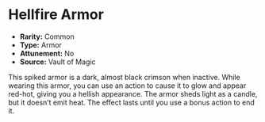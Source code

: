 
# Hellfire Armor

* **Rarity:** Common
* **Type:** Armor
* **Attunement:** No
* **Source:** Vault of Magic


This spiked armor is a dark, almost black crimson when inactive. While wearing this armor, you can use an action to cause it to glow and appear red-hot, giving you a hellish appearance. The armor sheds light as a candle, but it doesn’t emit heat. The effect lasts until you use a bonus action to end it.

